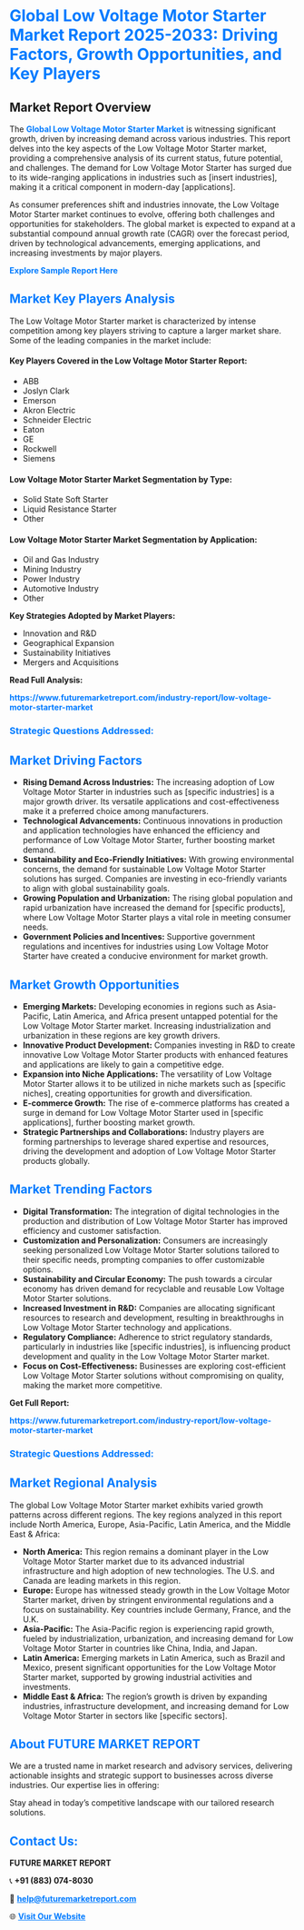 <h1 style="color: #007BFF;">Global Low Voltage Motor Starter Market Report 2025-2033: Driving Factors, Growth Opportunities, and Key Players</h1>

<section id="overview">
<h2>Market Report Overview</h2>
<p>The <a href="https://www.futuremarketreport.com/industry-report/low-voltage-motor-starter-market" style="color: #007BFF; text-decoration: none;"><strong>Global Low Voltage Motor Starter Market</strong></a> is witnessing significant growth, driven by increasing demand across various industries. This report delves into the key aspects of the Low Voltage Motor Starter market, providing a comprehensive analysis of its current status, future potential, and challenges. The demand for Low Voltage Motor Starter has surged due to its wide-ranging applications in industries such as [insert industries], making it a critical component in modern-day [applications].</p>
<p>As consumer preferences shift and industries innovate, the Low Voltage Motor Starter market continues to evolve, offering both challenges and opportunities for stakeholders. The global market is expected to expand at a substantial compound annual growth rate (CAGR) over the forecast period, driven by technological advancements, emerging applications, and increasing investments by major players.</p>
</section>

<section id="overview">
<p><a href="https://www.futuremarketreport.com/request-sample/reportId=59218" style="color: #007BFF; text-decoration: none;"><strong>Explore Sample Report Here</strong></a></p>
</section>

<section id="key-players">
<h2 style="color: #007BFF;">Market Key Players Analysis</h2>
<p>The Low Voltage Motor Starter market is characterized by intense competition among key players striving to capture a larger market share. Some of the leading companies in the market include:</p>
<h4>Key Players Covered in the Low Voltage Motor Starter Report:</h4>
<ul><li>ABB</li><li>Joslyn Clark</li><li>Emerson</li><li>Akron Electric</li><li>Schneider Electric</li><li>Eaton</li><li>GE</li><li>Rockwell</li><li>Siemens</li></ul>
<h4>Low Voltage Motor Starter Market Segmentation by Type:</h4>
<ul><li>Solid State Soft Starter</li><li>Liquid Resistance Starter</li><li>Other</li></ul>

<h4>Low Voltage Motor Starter Market Segmentation by Application:</h4>
<ul><li>Oil and Gas Industry</li><li>Mining Industry</li><li>Power Industry</li><li>Automotive Industry</li><li>Other</li></ul>
<p><strong>Key Strategies Adopted by Market Players:</strong></p>
<ul>
<li>Innovation and R&D</li>
<li>Geographical Expansion</li>
<li>Sustainability Initiatives</li>
<li>Mergers and Acquisitions</li>
</ul>
</section>

<section>
<p><strong>Read Full Analysis: </strong></p><a href="https://www.futuremarketreport.com/industry-report/low-voltage-motor-starter-market" style="color: #007BFF; text-decoration: none;"><strong>https://www.futuremarketreport.com/industry-report/low-voltage-motor-starter-market</strong></a>
<h3 style="color: #007BFF;">Strategic Questions Addressed:</h3>
</section>

<section id="driving-factors">
<h2 style="color: #007BFF;">Market Driving Factors</h2>
<ul>
<li><strong>Rising Demand Across Industries:</strong> The increasing adoption of Low Voltage Motor Starter in industries such as [specific industries] is a major growth driver. Its versatile applications and cost-effectiveness make it a preferred choice among manufacturers.</li>
<li><strong>Technological Advancements:</strong> Continuous innovations in production and application technologies have enhanced the efficiency and performance of Low Voltage Motor Starter, further boosting market demand.</li>
<li><strong>Sustainability and Eco-Friendly Initiatives:</strong> With growing environmental concerns, the demand for sustainable Low Voltage Motor Starter solutions has surged. Companies are investing in eco-friendly variants to align with global sustainability goals.</li>
<li><strong>Growing Population and Urbanization:</strong> The rising global population and rapid urbanization have increased the demand for [specific products], where Low Voltage Motor Starter plays a vital role in meeting consumer needs.</li>
<li><strong>Government Policies and Incentives:</strong> Supportive government regulations and incentives for industries using Low Voltage Motor Starter have created a conducive environment for market growth.</li>
</ul>
</section>

<section id="growth-opportunities">
<h2 style="color: #007BFF;">Market Growth Opportunities</h2>
<ul>
<li><strong>Emerging Markets:</strong> Developing economies in regions such as Asia-Pacific, Latin America, and Africa present untapped potential for the Low Voltage Motor Starter market. Increasing industrialization and urbanization in these regions are key growth drivers.</li>
<li><strong>Innovative Product Development:</strong> Companies investing in R&D to create innovative Low Voltage Motor Starter products with enhanced features and applications are likely to gain a competitive edge.</li>
<li><strong>Expansion into Niche Applications:</strong> The versatility of Low Voltage Motor Starter allows it to be utilized in niche markets such as [specific niches], creating opportunities for growth and diversification.</li>
<li><strong>E-commerce Growth:</strong> The rise of e-commerce platforms has created a surge in demand for Low Voltage Motor Starter used in [specific applications], further boosting market growth.</li>
<li><strong>Strategic Partnerships and Collaborations:</strong> Industry players are forming partnerships to leverage shared expertise and resources, driving the development and adoption of Low Voltage Motor Starter products globally.</li>
</ul>
</section>

<section id="trending-factors">
<h2 style="color: #007BFF;">Market Trending Factors</h2>
<ul>
<li><strong>Digital Transformation:</strong> The integration of digital technologies in the production and distribution of Low Voltage Motor Starter has improved efficiency and customer satisfaction.</li>
<li><strong>Customization and Personalization:</strong> Consumers are increasingly seeking personalized Low Voltage Motor Starter solutions tailored to their specific needs, prompting companies to offer customizable options.</li>
<li><strong>Sustainability and Circular Economy:</strong> The push towards a circular economy has driven demand for recyclable and reusable Low Voltage Motor Starter solutions.</li>
<li><strong>Increased Investment in R&D:</strong> Companies are allocating significant resources to research and development, resulting in breakthroughs in Low Voltage Motor Starter technology and applications.</li>
<li><strong>Regulatory Compliance:</strong> Adherence to strict regulatory standards, particularly in industries like [specific industries], is influencing product development and quality in the Low Voltage Motor Starter market.</li>
<li><strong>Focus on Cost-Effectiveness:</strong> Businesses are exploring cost-efficient Low Voltage Motor Starter solutions without compromising on quality, making the market more competitive.</li>
</ul>
</section>

<section>
<p><strong>Get Full Report: </strong></p><a href="https://www.futuremarketreport.com/industry-report/low-voltage-motor-starter-market" style="color: #007BFF; text-decoration: none;"><strong>https://www.futuremarketreport.com/industry-report/low-voltage-motor-starter-market</strong></a>
<h3 style="color: #007BFF;">Strategic Questions Addressed:</h3>
</section>


<section id="regional-analysis">
<h2 style="color: #007BFF;">Market Regional Analysis</h2>
<p>The global Low Voltage Motor Starter market exhibits varied growth patterns across different regions. The key regions analyzed in this report include North America, Europe, Asia-Pacific, Latin America, and the Middle East & Africa:</p>
<ul>
<li><strong>North America:</strong> This region remains a dominant player in the Low Voltage Motor Starter market due to its advanced industrial infrastructure and high adoption of new technologies. The U.S. and Canada are leading markets in this region.</li>
<li><strong>Europe:</strong> Europe has witnessed steady growth in the Low Voltage Motor Starter market, driven by stringent environmental regulations and a focus on sustainability. Key countries include Germany, France, and the U.K.</li>
<li><strong>Asia-Pacific:</strong> The Asia-Pacific region is experiencing rapid growth, fueled by industrialization, urbanization, and increasing demand for Low Voltage Motor Starter in countries like China, India, and Japan.</li>
<li><strong>Latin America:</strong> Emerging markets in Latin America, such as Brazil and Mexico, present significant opportunities for the Low Voltage Motor Starter market, supported by growing industrial activities and investments.</li>
<li><strong>Middle East & Africa:</strong> The region’s growth is driven by expanding industries, infrastructure development, and increasing demand for Low Voltage Motor Starter in sectors like [specific sectors].</li>
</ul>
</section>

<footer>
<h2 style="color: #007BFF;">About FUTURE MARKET REPORT</h2>
<p>We are a trusted name in market research and advisory services, delivering actionable insights and strategic support to businesses across diverse industries. Our expertise lies in offering:</p>

<p>Stay ahead in today’s competitive landscape with our tailored research solutions.</p>

<h2 style="color: #007BFF;">Contact Us:</h2>
<p><strong>FUTURE MARKET REPORT</strong></p>
<p>📞 <strong>+91 (883) 074-8030</strong></p>
<p>📧 <strong><a href="mailto:help@futuremarketreport.com" style="color: #007BFF;">help@futuremarketreport.com</a></strong></p>
<p>🌐 <strong><a href="https://www.futuremarketreport.com/" style="color: #007BFF;">Visit Our Website</a></strong></p>
</footer>